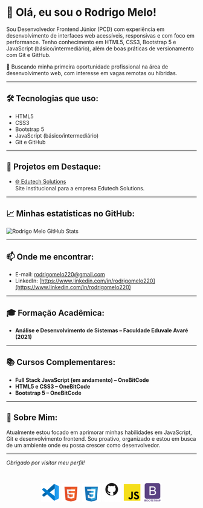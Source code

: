 # 👋 Olá, eu sou o Rodrigo Melo!

Sou Desenvolvedor Frontend Júnior (PCD) com experiência em desenvolvimento de interfaces web acessíveis, responsivas e com foco em performance. Tenho conhecimento em HTML5, CSS3, Bootstrap 5 e JavaScript (básico/intermediário), além de boas práticas de versionamento com Git e GitHub.

🎯 Buscando minha primeira oportunidade profissional na área de desenvolvimento web, com interesse em vagas remotas ou híbridas.

---

## 🛠️ Tecnologias que uso:

- HTML5
- CSS3
- Bootstrap 5
- JavaScript (básico/intermediário)
- Git e GitHub

---

## 🚀 Projetos em Destaque:

- [🌐 Edutech Solutions](https://edutechsolutions.com.br)  
Site institucional para a empresa Edutech Solutions.

---

## 📈 Minhas estatísticas no GitHub:

![Rodrigo Melo GitHub Stats](https://github-readme-stats.vercel.app/api?username=Rodrigomelo220&show_icons=true&theme=radical)

---

## 📫 Onde me encontrar:

- E-mail: rodrigomelo220@gmail.com
- LinkedIn: [https://www.linkedin.com/in/rodrigomelo220](https://www.linkedin.com/in/rodrigomelo220)

---

## 🎓 Formação Acadêmica:

- **Análise e Desenvolvimento de Sistemas – Faculdade Eduvale Avaré (2021)**

---

## 📚 Cursos Complementares:

- **Full Stack JavaScript (em andamento) – OneBitCode**
- **HTML5 e CSS3 – OneBitCode**
- **Bootstrap 5 – OneBitCode**

---

## 🤝 Sobre Mim:

Atualmente estou focado em aprimorar minhas habilidades em JavaScript, Git e desenvolvimento frontend. Sou proativo, organizado e estou em busca de um ambiente onde eu possa crescer como desenvolvedor.

---

*Obrigado por visitar meu perfil!*
  
 </br>

<p align="center">
 <img src="https://github.com/Rodrigomelo220/Rodrigomelo220/blob/main/.github/images/Icons/vsCode.png" alt="VSCode" height="50"/>
 <img src="https://github.com/Rodrigomelo220/Rodrigomelo220/blob/main/.github/images/Icons/html5w.png" alt="HTML" height="50"/>
 <img src="https://github.com/Rodrigomelo220/Rodrigomelo220/blob/main/.github/images/Icons/cssw.png" alt="CSS" height="50"/>
 <img src="https://github.com/Rodrigomelo220/Rodrigomelo220/blob/main/.github/images/Icons/github2w.png" alt="Github" height="50"/>
 <img src="https://github.com/Rodrigomelo220/Rodrigomelo220/blob/main/.github/images/Icons/js.png" alt="Javascript" height="50"/>
 <img src="https://github.com/Rodrigomelo220/Rodrigomelo220/blob/main/.github/images/Icons/bootstrapw.png" alt="Bootstrap" height="50"/>
<!-- <img src="https://github.com/Rodrigomelo220/Rodrigomelo220/blob/main/.github/images/Icons/sublimeText.png" alt="Sublime" height="50"/> -->
 </p>
